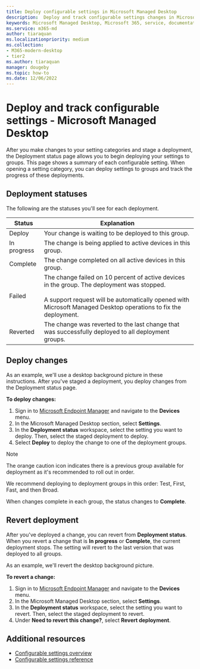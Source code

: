 ```yaml
---
title: Deploy configurable settings in Microsoft Managed Desktop
description:  Deploy and track configurable settings changes in Microsoft Managed Desktop.  
keywords: Microsoft Managed Desktop, Microsoft 365, service, documentation, deploy, staged deployment, configurable settings
ms.service: m365-md
author: tiaraquan
ms.localizationpriority: medium
ms.collection: 
- M365-modern-desktop
- tier2
ms.author: tiaraquan
manager: dougeby
ms.topic: how-to
ms.date: 12/06/2022
---
```


# Deploy and track configurable settings - Microsoft Managed Desktop

After you make changes to your setting categories and stage a deployment, the Deployment status page allows you to begin deploying your settings to groups. This page shows a summary of each configurable setting. When opening a setting category, you can deploy settings to groups and track the progress of these deployments.

## Deployment statuses

The following are the statuses you'll see for each deployment.

| Status | Explanation |
| ----- | ----- |
| Deploy | Your change is waiting to be deployed to this group. |
| In progress | The change is being applied to active devices in this group. |
| Complete | The change completed on all active devices in this group. |
| Failed | The change failed on 10 percent of active devices in the group. The deployment was stopped.<br><br> A support request will be automatically opened with Microsoft Managed Desktop operations to fix the deployment.|
| Reverted | The change was reverted to the last change that was successfully deployed to all deployment groups. |

## Deploy changes

As an example, we'll use a desktop background picture in these instructions. After you've staged a deployment, you deploy changes from the Deployment status page.

**To deploy changes:**

1. Sign in to [Microsoft Endpoint Manager](https://endpoint.microsoft.com/) and navigate to the **Devices** menu.
2. In the Microsoft Managed Desktop section, select **Settings**.
3. In the **Deployment status** workspace, select the setting you want to deploy. Then, select the staged deployment to deploy.
4. Select **Deploy** to deploy the change to one of the deployment groups.

> [!NOTE]
> The orange caution icon indicates there is a previous group available for deployment as it's recommended to roll out in order.

<!-- Needs picture updated to show MEM ![Deployment status workspace. Trusted sites pane on the right. In the Deployment groups section are three columns: deployment groups, devices, and status. In the status column, "deploy" is highlighted.](../../media/1deployedit.png) -->

We recommend deploying to deployment groups in this order: Test, First, Fast, and then Broad.

When changes complete in each group, the status changes to **Complete**.

<!-- Needs picture updated to show MEM ![Deployment status workspace with columns for date updated, version, test, first, fast, and broad. The Proxy row is expanded, showing a dated setting flagged as "complete" in each of the four deployment groups.](../../media/2completeedit.png) -->

## Revert deployment

After you've deployed a change, you can revert from **Deployment status**. When you revert a change that is **In progress** or **Complete**, the current deployment stops. The setting will revert to the last version that was deployed to all groups.

As an example, we'll revert the desktop background picture.

**To revert a change:**

1. Sign in to [Microsoft Endpoint Manager](https://endpoint.microsoft.com/) and navigate to the **Devices** menu.
2. In the Microsoft Managed Desktop section, select **Settings**.
3. In the **Deployment status** workspace, select the setting you want to revert. Then, select the staged deployment to revert.
4. Under **Need to revert this change?**, select **Revert deployment**.

<!-- Needs picture updated to show MEM ![Deployment status workspace. Browser start pages is selected, opening a pane on the right side with data about the submitted change and its status. At the bottom is the "need to revert this change" area where you can select "Revert deployment."](../../media/3revert.png) -->

## Additional resources

- [Configurable settings overview](../operate/config-setting-overview.md)
- [Configurable settings reference](../operate/config-setting-ref.md)
